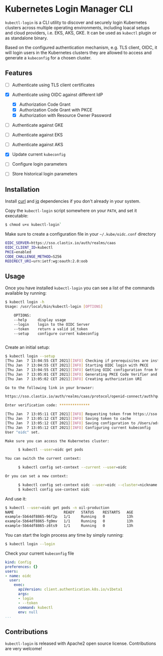 # Kubernetes Login Manager CLI

`kubectl-login` is a CLI utility to discover and securely login Kubernetes clusters across multiple operating environments, including loacal setups and cloud providers, i.e. EKS, AKS, GKE. It can be used as `kubectl` plugin or as standalone binary.

Based on the configured authentication mechanism, e.g. TLS client, OIDC, it will login users in the Kubernetes clusters they are allowed to access and generate a `kubeconfig` for a chosen cluster.

## Features

- [ ] Authenticate using TLS client certificates
- [x] Authenticate using OIDC against different IdP
    - [x] Authorization Code Grant
    - [x] Authorization Code Grant with PKCE
    - [x] Authorization with Resource Owner Password
- [ ] Authenticate against GKE
- [ ] Authenticate against EKS
- [ ] Authenticate against AKS
- [x] Update current `kubeconfig`
- [ ] Configure login parameters
- [ ] Store historical login parameters


## Installation
Install [curl](https://github.com/curl/curl) and [jq](https://stedolan.github.io/jq/) dependencies if you don't already in your system.

Copy the `kubectl-login` script somewhere on your `PATH`, and set it executable:

```bash
$ chmod u+x kubectl-login`
```

Make sure to create a configuration file in your `~/.kube/oidc.conf` directory

```bash
OIDC_SERVER=https://sso.clastix.io/auth/realms/caas
OIDC_CLIENT_ID=kubectl
PKCE=enabled
CODE_CHALLENGE_METHOD=S256
REDIRECT_URI=urn:ietf:wg:oauth:2.0:oob
```


## Usage
Once you have installed `kubectl-login` you can see a list of the commands available by running:

```bash
$ kubectl login -h
Usage: /usr/local/bin/kubectl-login [OPTIONS]

    OPTIONS:
    --help     display usage
    --login    login to the OIDC Server
    --token    return a valid id_token 
    --setup    configure current kubeconfig 
 
```

Create an initial setup:

```bash
$ kubectl login --setup
[Thu Jan  7 13:04:55 CET 2021][INFO] Checking if prerequisites are installed
[Thu Jan  7 13:04:55 CET 2021][INFO] Starting OIDC login with PKCE
[Thu Jan  7 13:04:55 CET 2021][INFO] Getting OIDC configuration from https://sso.clastix.io/auth/realms/caas
[Thu Jan  7 13:05:01 CET 2021][INFO] Generating PKCE Code Verifier and Challenge
[Thu Jan  7 13:05:02 CET 2021][INFO] Creating authorization URI

Go to the following link in your browser:

https://sso.clastix.io/auth/realms/caas/protocol/openid-connect/auth?querystring

Enter verification code: **************

[Thu Jan  7 13:05:11 CET 2021][INFO] Requesting token from https://sso.clastix.io/auth/realms/caas
[Thu Jan  7 13:05:12 CET 2021][INFO] Saving token to cache
[Thu Jan  7 13:05:12 CET 2021][INFO] Saving configuration to /Users/adriano/.kube/oidc.conf
[Thu Jan  7 13:05:12 CET 2021][INFO] Configuring current kubeconfig
User "oidc" set.

Make sure you can access the Kubernetes cluster:

      $ kubectl --user=oidc get pods

You can switch the current context:

      $ kubectl config set-context --current --user=oidc

Or you can set a new context:

      $ kubectl config set-context oidc --user=oidc --cluster=nickname
      $ kubectl config use-context oidc

```

And use it:

```bash
$ kubectl --user=oidc get pods -n oil-production
NAME                       READY   STATUS    RESTARTS   AGE
example-5b64df8865-96f2p   1/1     Running   0          13h
example-5b64df8865-fg9mv   1/1     Running   0          13h
example-5b64df8865-z6ts9   1/1     Running   0          13h
```

You can start the login process any time by simply running:

```bash
$ kubectl login --login
```

Check your current `kubeconfig` file

```yaml
kind: Config
preferences: {}
users:
- name: oidc
  user:
    exec:
      apiVersion: client.authentication.k8s.io/v1beta1
      args:
      - login
      - --token
      command: kubectl
      env: null
...
```

## Contributions
`kubectl-login` is released with Apache2 open source license. Contributions are very welcome!